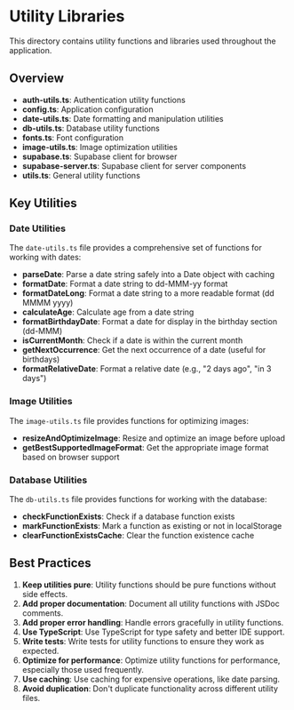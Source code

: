 # Utility Libraries

This directory contains utility functions and libraries used throughout the application.

## Overview

- **auth-utils.ts**: Authentication utility functions
- **config.ts**: Application configuration
- **date-utils.ts**: Date formatting and manipulation utilities
- **db-utils.ts**: Database utility functions
- **fonts.ts**: Font configuration
- **image-utils.ts**: Image optimization utilities
- **supabase.ts**: Supabase client for browser
- **supabase-server.ts**: Supabase client for server components
- **utils.ts**: General utility functions

## Key Utilities

### Date Utilities

The `date-utils.ts` file provides a comprehensive set of functions for working with dates:

- **parseDate**: Parse a date string safely into a Date object with caching
- **formatDate**: Format a date string to dd-MMM-yy format
- **formatDateLong**: Format a date string to a more readable format (dd MMMM yyyy)
- **calculateAge**: Calculate age from a date string
- **formatBirthdayDate**: Format a date for display in the birthday section (dd-MMM)
- **isCurrentMonth**: Check if a date is within the current month
- **getNextOccurrence**: Get the next occurrence of a date (useful for birthdays)
- **formatRelativeDate**: Format a relative date (e.g., "2 days ago", "in 3 days")

### Image Utilities

The `image-utils.ts` file provides functions for optimizing images:

- **resizeAndOptimizeImage**: Resize and optimize an image before upload
- **getBestSupportedImageFormat**: Get the appropriate image format based on browser support

### Database Utilities

The `db-utils.ts` file provides functions for working with the database:

- **checkFunctionExists**: Check if a database function exists
- **markFunctionExists**: Mark a function as existing or not in localStorage
- **clearFunctionExistsCache**: Clear the function existence cache

## Best Practices

1. **Keep utilities pure**: Utility functions should be pure functions without side effects.
2. **Add proper documentation**: Document all utility functions with JSDoc comments.
3. **Add proper error handling**: Handle errors gracefully in utility functions.
4. **Use TypeScript**: Use TypeScript for type safety and better IDE support.
5. **Write tests**: Write tests for utility functions to ensure they work as expected.
6. **Optimize for performance**: Optimize utility functions for performance, especially those used frequently.
7. **Use caching**: Use caching for expensive operations, like date parsing.
8. **Avoid duplication**: Don't duplicate functionality across different utility files.
